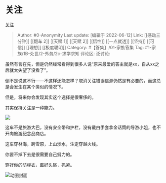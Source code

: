 # 关注
[关注](https://zhuanlan.zhihu.com/p/527667081)

> Author: #0-Anonymity
> Last update: [编辑于 2022-06-12]
> Link: [[感动三分钟]] [[翻车 2]] [[天赋 1]] [[天赋 2]] [[悟性]] [[一点就透]] [[坚持]] [[可信]] [[理想]] [[极度聪明]]
> Category: #【答集】/01-家族答集
> Tag: #1-家族/1B-处世/2-外务/2c-求学求知
> 评论区:
> 泛讨论:

虽然有言在先，但是仍然经常看得到很多人说“原来最爱的答主就是xx，自从xx之后就太失望了没看了”。

倒不是说这不行——不这样还能怎样？取消关注错误信源仍然是有必要的，而这总是会发生在某个类似的情况下。

但是，将来你会发现其实这个选择是很奢侈的。

其实保持关注是一种能力。

![](https://pic3.zhimg.com/v2-115bf6cf9304eb61b0b9f7432f8fdaca_b.jpg)

这车不是旅游大巴，没有安全带和护栏，没有戴白手套拿金话筒的导游小姐，也不开向旅游纪念品商店。

这车穿林海，跨雪原，上山涉水，注定穿越火线。

你要不掉下去是很需要自己努力的。

穿好你的防弹衣，戴好头盔，抓紧。

![动图封面](https://pic2.zhimg.com/v2-f22796d4f27aaff2aa9e8076100880c1_b.jpg)
